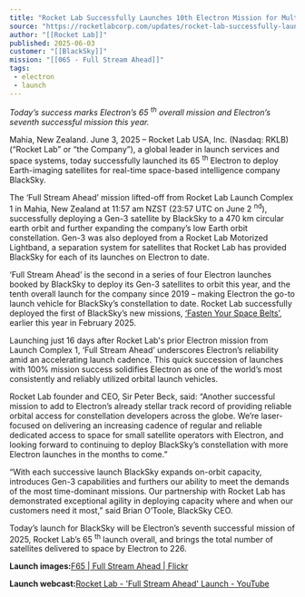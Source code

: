 ```yaml
---
title: "Rocket Lab Successfully Launches 10th Electron Mission for Multi-Launch Customer BlackSky"
source: "https://rocketlabcorp.com/updates/rocket-lab-successfully-launches-10th-electron/"
author: "[[Rocket Lab]]"
published: 2025-06-03
customer: "[[BlackSky]]"
mission: "[[065 - Full Stream Ahead]]"
tags:
 - electron
 - launch
---
```


*Today’s success marks Electron’s 65 <sup>th</sup> overall mission and Electron’s seventh successful mission this year.*

Mahia, New Zealand. June 3, 2025 – Rocket Lab USA, Inc. (Nasdaq: RKLB) (“Rocket Lab” or “the Company”), a global leader in launch services and space systems, today successfully launched its 65 <sup>th</sup> Electron to deploy Earth-imaging satellites for real-time space-based intelligence company BlackSky.

The ‘Full Stream Ahead’ mission lifted-off from Rocket Lab Launch Complex 1 in Mahia, New Zealand at 11:57 am NZST (23:57 UTC on June 2 <sup>nd</sup>), successfully deploying a Gen-3 satellite by BlackSky to a 470 km circular earth orbit and further expanding the company’s low Earth orbit constellation. Gen-3 was also deployed from a Rocket Lab Motorized Lightband, a separation system for satellites that Rocket Lab has provided BlackSky for each of its launches on Electron to date.

‘Full Stream Ahead’ is the second in a series of four Electron launches booked by BlackSky to deploy its Gen-3 satellites to orbit this year, and the tenth overall launch for the company since 2019 – making Electron the go-to launch vehicle for BlackSky’s constellation to date. Rocket Lab successfully deployed the first of BlackSky’s new missions, [‘Fasten Your Space Belts’](https://www.rocketlabusa.com/updates/rocket-lab-successfully-launches-60th-electron-first-of-multiple-missions-for-blacksky/), earlier this year in February 2025.

Launching just 16 days after Rocket Lab's prior Electron mission from Launch Complex 1, ‘Full Stream Ahead’ underscores Electron’s reliability amid an accelerating launch cadence. This quick succession of launches with 100% mission success solidifies Electron as one of the world’s most consistently and reliably utilized orbital launch vehicles.

Rocket Lab founder and CEO, Sir Peter Beck, said: “Another successful mission to add to Electron’s already stellar track record of providing reliable orbital access for constellation developers across the globe. We’re laser-focused on delivering an increasing cadence of regular and reliable dedicated access to space for small satellite operators with Electron, and looking forward to continuing to deploy BlackSky’s constellation with more Electron launches in the months to come.”

“With each successive launch BlackSky expands on-orbit capacity, introduces Gen-3 capabilities and furthers our ability to meet the demands of the most time-dominant missions. Our partnership with Rocket Lab has demonstrated exceptional agility in deploying capacity where and when our customers need it most,” said Brian O’Toole, BlackSky CEO.

Today’s launch for BlackSky will be Electron’s seventh successful mission of 2025, Rocket Lab’s 65 <sup>th</sup> launch overall, and brings the total number of satellites delivered to space by Electron to 226.

**Launch images:**[F65 | Full Stream Ahead | Flickr](https://www.flickr.com/photos/rocketlab/albums/72177720326569466)

**Launch webcast:**[Rocket Lab - 'Full Stream Ahead' Launch - YouTube](https://www.youtube.com/watch?v=yD0qIdUOYnU)

